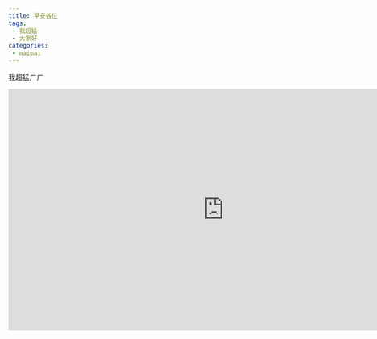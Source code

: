 ```yaml
---
title: 早安各位
tags:
 - 我超猛
 - 大家好
categories:
 - maimai
---
```

我超猛ㄏㄏ
<iframe width="854" height="480" src="https://www.youtube.com/embed/H1va_evzg40" frameborder="0" gesture="media" allowfullscreen></iframe>